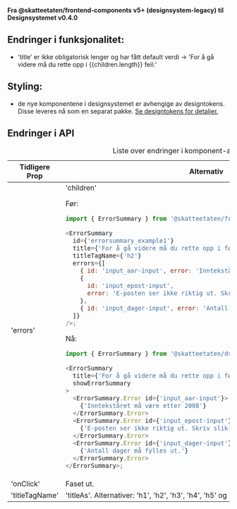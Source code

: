 **Fra @skatteetaten/frontend-components v5+ (designsystem-legacy) til Designsystemet v0.4.0**

## Endringer i funksjonalitet:

- 'title' er ikke obligatorisk lenger og har fått default verdi -> 'For å gå videre må du rette opp i {{children.length}} feil:'

## Styling:

- de nye komponentene i designsystemet er avhengige av designtokens. Disse leveres nå som en separat pakke. <a class="brodtekst-link" href="#section-designtokens-deprecated">Se designtokens for detaljer.</a>

## Endringer i API

<!-- For full API-dokumentasjon, vennligst se på <a class="brodtekst-link" href="https://www.skatteetaten.no/stilogtone/designsystemet/komponenter/errorsummary/">ErrorSummary komponent</a> på dokumentasjonssiden til designsystemet.
// TODO FRONT-1308 EPI-dokumentasjon -->

<div class="migration-tabell">
<table>
<caption>Liste over endringer i komponent-api'et</caption>
<thead><tr><th>Tidligere Prop</th><th>Alternativ</th></tr></thead>
<tbody>
<tr>
<td>'errors'</td>
<td>
'children'

Før:

```javascript static
import { ErrorSummary } from '@skatteetaten/frontend-components/ErrorSummary';

<ErrorSummary
  id={'errorsummary_example1'}
  title={'For å gå videre må du rette opp i følgende:'}
  titleTagName={'h2'}
  errors={[
    { id: 'input_aar-input', error: 'Inntekståret må være etter 2008' },
    {
      id: 'input_epost-input',
      error: 'E-posten ser ikke riktig ut. Skriv slik: ola.normann@norge.no',
    },
    { id: 'input_dager-input', error: 'Antall dager må fylles ut.' },
  ]}
/>;
```

Nå:

```js static
import { ErrorSummary } from '@skatteetaten/ds-forms';

<ErrorSummary
  title={'For å gå videre må du rette opp i følgende:'}
  showErrorSummary
>
  <ErrorSummary.Error id={'input_aar-input'}>
    {'Inntekståret må være etter 2008'}
  </ErrorSummary.Error>
  <ErrorSummary.Error id={'input_epost-input'}>
    {'E-posten ser ikke riktig ut. Skriv slik: ola.normann@norge.no'}
  </ErrorSummary.Error>
  <ErrorSummary.Error id={'input_dager-input'}>
    {'Antall dager må fylles ut.'}
  </ErrorSummary.Error>
</ErrorSummary>;
```

</td>
</tr>
<tr>
<td>'onClick'</td>
<td>
Faset ut.
</td>
</tr>
<tr>
<td>'titleTagName'</td>
<td>
'titleAs'. Alternativer: 'h1', 'h2', 'h3', 'h4', 'h5' og 'h6'. Default er satt til 'h2'.
</td>
</tr>
</tbody>
</table>
</div>

